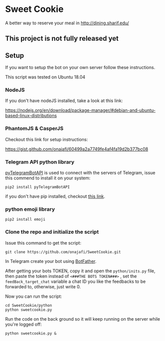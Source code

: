 # Sweet Cookie
A better way to reserve your meal in http://dining.sharif.edu/


## This project is not fully released yet

## Setup
If you want to setup the bot on your own server follow these instructions.

This script was tested on Ubuntu 18.04
### NodeJS
If you don't have nodeJS installed, take a look at this link:

https://nodejs.org/en/download/package-manager/#debian-and-ubuntu-based-linux-distributions

### PhantomJS & CasperJS

Checkout this link for setup instructions:

https://gist.github.com/onajafi/60499a2a7749fe4af4fa19d2b377bc08

### Telegram API python library

[pyTelegramBotAPI](https://github.com/eternnoir/pyTelegramBotAPI) is used to connect with the servers of Telegram, issue this commend to install it on your system:

```pip2 install pyTelegramBotAPI```

if you don't have pip installed, checkout [this link](https://linuxize.com/post/how-to-install-pip-on-ubuntu-18.04/#installing-pip-for-python-2).

### python emoji library

```pip2 install emoji```

### Clone the repo and initialize the script
Issue this command to get the script:

```git clone https://github.com/onajafi/SweetCookie.git```

In Telegram create your bot using [BotFather](https://core.telegram.org/bots#6-botfather).

After getting your bots TOKEN, copy it and open 
the ```python/inits.py``` file, then paste the token 
instead of ```<###THE BOTS TOKEN###>``` ,
set the ```feedBack_target_chat``` variable a chat ID you like the feedbacks to be forwarded to,
 otherwise, just write 0.

Now you can run the script:

    cd SweetCookie/python
    python sweetcookie.py

Run the code on the back ground so it will keep running on the server while you're logged off:

    python sweetcookie.py &








